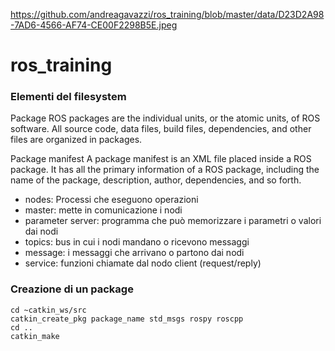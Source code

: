 
https://github.com/andreagavazzi/ros_training/blob/master/data/D23D2A98-7AD6-4566-AF74-CE00F2298B5E.jpeg
# ros_training

### Elementi del filesystem

Package
ROS packages are the individual units, or the atomic units, of ROS software. All source code, data files, build files, dependencies, and other files are organized in packages.

Package manifest
A package manifest is an XML file placed inside a ROS package. It has all the primary information of a ROS package, including the name of the package, description, author, dependencies, and so forth.

- nodes: Processi che eseguono operazioni
- master: mette in comunicazione i nodi
- parameter server: programma che può memorizzare i parametri o valori dai nodi
- topics: bus in cui i nodi mandano o ricevono messaggi 
- message: i messaggi che arrivano o partono dai nodi
- service: funzioni chiamate dal nodo client (request/reply)

### Creazione di un package
```
cd ~catkin_ws/src
catkin_create_pkg package_name std_msgs rospy roscpp
cd ..
catkin_make
```


